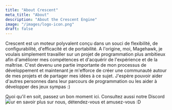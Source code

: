 ```yaml
---
title: "About Crescent"
meta_title: "About"
description: "About the Crescent Engine"
image: "/images/logo-icon.png"
draft: false
---
```


Crescent est un moteur polyvalent conçu dans un souci de flexibilité, de configurabilité, d'efficacité et de portabilité. A l'origine, moi, Magehawk, je voulais simplement travailler sur un projet de programmation plus ambitieux afin d'améliorer mes compétences et d'acquérir de l'expérience et de la maîtrise. C'est devenu une partie importante de mon processus de développement et maintenant je m'efforce de créer une communauté autour de mes projets et de partager mes idées à ce sujet. J'espère pouvoir aider d'autres personnes dans leur parcours de programmation ou les aider à développer des jeux sympas :)

<p style="margin-bottom:-20px;">
Quoi qu'il en soit, passez un bon moment ici. Consultez aussi notre Discord pour en savoir plus sur nous, détendez-vous et amusez-vous :D
</p>
<a href="https://discord.gg/WVZGSMEhmq"><img src="https://discordapp.com/api/guilds/961309065651290122/widget.png?style=shield"></a>

